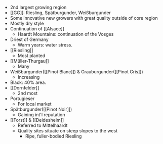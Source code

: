 + 2nd largest growing region
+ [[GG]]: Riesling, Spätburgunder, Weißburgunder
+ Some innovative new growers with great quality outside of core region
+ Mostly dry style
+ Continuation of [[Alsace]]
	+  Haardt Mountains: continuation of the Vosges
+ Driest of Germany 
	+ Warm years: water stress.
+ [[Riesling]]
	+ Most planted
+ [[Müller-Thurgau]]
	+ Many
+ Weißburgunder([[Pinot Blanc]]) & Grauburgunder([[Pinot Gris]])
	+ Increasing
+ Black: 40% area. 
+ [[Dornfelder]]
	+ 2nd most 
+ Portugieser
	+  For local market
+ Spätburgunder([[Pinot Noir]]) 
	+ Gaining int'l reputation
+ [[Forst]] & [[Deidesheim]] 
	+ Referred to Mittelhaardt
	+ Quality sites situate on steep slopes to the west 
		+ Ripe, fuller-bodied Riesling